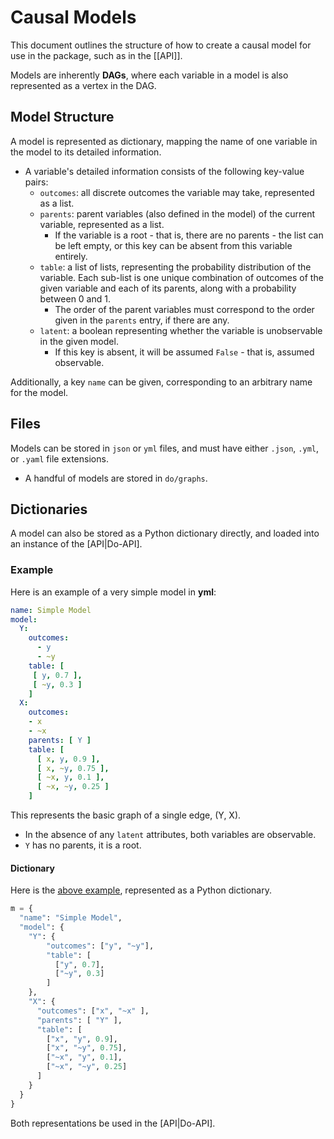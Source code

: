 # Causal Models

This document outlines the structure of how to create a causal model for use in the package, such as in the [[API]].

Models are inherently **DAGs**, where each variable in a model is also represented as a vertex in the DAG.

## Model Structure

A model is represented as dictionary, mapping the name of one variable in the model to its detailed information.
- A variable's detailed information consists of the following key-value pairs:
  - ``outcomes``: all discrete outcomes the variable may take, represented as a list.
  - ``parents``: parent variables (also defined in the model) of the current variable, represented as a list.
    - If the variable is a root - that is, there are no parents - the list can be left empty, or this key can be absent from this variable entirely.
  - ``table``: a list of lists, representing the probability distribution of the variable. Each sub-list is one unique combination of outcomes of the given variable and each of its parents, along with a probability between 0 and 1.
    - The order of the parent variables must correspond to the order given in the ``parents`` entry, if there are any.
  - ``latent``: a boolean representing whether the variable is unobservable in the given model. 
    - If this key is absent, it will be assumed ``False`` - that is, assumed observable.
  
Additionally, a key ``name`` can be given, corresponding to an arbitrary name for the model.

## Files

Models can be stored in ``json`` or ``yml`` files, and must have either ``.json``, ``.yml``, or ``.yaml`` file extensions.
- A handful of models are stored in ``do/graphs``.

## Dictionaries

A model can also be stored as a Python dictionary directly, and loaded into an instance of the [API|Do-API].

### Example

Here is an example of a very simple model in **yml**:

```yaml
name: Simple Model
model:
  Y:
    outcomes:
      - y
      - ~y
    table: [
     [ y, 0.7 ],
     [ ~y, 0.3 ]
    ]
  X:
    outcomes:
    - x
    - ~x
    parents: [ Y ]
    table: [
      [ x, y, 0.9 ],
      [ x, ~y, 0.75 ],
      [ ~x, y, 0.1 ],
      [ ~x, ~y, 0.25 ]
    ]
```

This represents the basic graph of a single edge, (Y, X).
- In the absence of any ``latent`` attributes, both variables are observable.
- ``Y`` has no parents, it is a root.

#### Dictionary

Here is the [above example](#example), represented as a Python dictionary.

```py
m = {
  "name": "Simple Model",
  "model": {
    "Y": {
        "outcomes": ["y", "~y"],
        "table": [
          ["y", 0.7], 
          ["~y", 0.3]
        ] 
    },
    "X": {
      "outcomes": ["x", "~x" ],
      "parents": [ "Y" ],
      "table": [
        ["x", "y", 0.9],
        ["x", "~y", 0.75],
        ["~x", "y", 0.1],
        ["~x", "~y", 0.25]
      ]
    }
  }
}
```

Both representations be used in the [API|Do-API].
